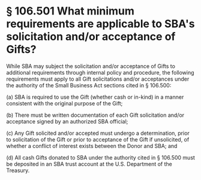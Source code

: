 # § 106.501   What minimum requirements are applicable to SBA's solicitation and/or acceptance of Gifts?

While SBA may subject the solicitation and/or acceptance of Gifts to additional requirements through internal policy and procedure, the following requirements must apply to all Gift solicitations and/or acceptances under the authority of the Small Business Act sections cited in § 106.500:


(a) SBA is required to use the Gift (whether cash or in-kind) in a manner consistent with the original purpose of the Gift;


(b) There must be written documentation of each Gift solicitation and/or acceptance signed by an authorized SBA official;


(c) Any Gift solicited and/or accepted must undergo a determination, prior to solicitation of the Gift or prior to acceptance of the Gift if unsolicited, of whether a conflict of interest exists between the Donor and SBA; and


(d) All cash Gifts donated to SBA under the authority cited in § 106.500 must be deposited in an SBA trust account at the U.S. Department of the Treasury.




